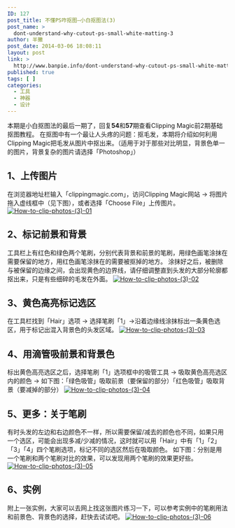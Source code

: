 ```yaml
---
ID: 127
post_title: 不懂PS咋抠图—小白抠图法(3)
post_name: >
  dont-understand-why-cutout-ps-small-white-matting-3
author: 半撇
post_date: 2014-03-06 18:08:11
layout: post
link: >
  http://www.banpie.info/dont-understand-why-cutout-ps-small-white-matting-3/
published: true
tags: [ ]
categories:
  - 工具
  - 神器
  - 设计
---
```

本期是小白抠图法的最后一期了，回复**54**和**57**期查看Clipping Magic前2期基础抠图教程。 在抠图中有一个最让人头疼的问题：抠毛发，本期将介绍如何利用Clipping Magic把毛发从图片中抠出来。（适用于对于那些对比明显，背景色单一的图片，背景复杂的图片请选择「Photoshop」）

## 1、上传图片

在浏览器地址栏输入「clippingmagic.com」，访问Clipping Magic网站 -> 将图片拖入虚线框中（见下图），或者选择「Choose File」上传图片。 [![How-to-clip-photos-(3)-01][1]][1]

## 2、标记前景和背景

工具栏上有红色和绿色两个笔刷，分别代表背景和前景的笔刷，用绿色画笔涂抹在需要保留的地方，用红色画笔涂抹在的需要被抠掉的地方。 涂抹好之后，被删除与被保留的边缘之间，会出现黄色的边界线，请仔细调整直到头发的大部分轮廓都抠出来，只是有些细碎的毛发在外面。 [![How-to-clip-photos-(3)-02][2]][2]

## 3、黄色高亮标记选区

在工具栏找到「Hair」选项 -> 选择笔刷「1」->沿着边缘线涂抹标出一条黄色选区，用于标记出混入背景色的头发区域。 [![How-to-clip-photos-(3)-03][3]][3]

## 4、用滴管吸前景和背景色

标出黄色高亮选区之后，选择笔刷「1」选项框中的吸管工具 -> 吸取黄色高亮选区内的颜色 -> 如下图：「绿色吸管」吸取前景（要保留的部分）「红色吸管」吸取背景（要减掉的部分） [![How-to-clip-photos-(3)-04][4]][4]

## 5、更多：关于笔刷

有时头发的左边和右边颜色不一样，所以需要保留/减去的颜色也不同，如果只用一个选区，可能会出现多减/少减的情况，这时就可以用「Hair」中有「1」「2」「3」「4」四个笔刷选项，标记不同的选区然后在吸取颜色。 如下图：分别是用一个笔刷和两个笔刷对比的效果，可以发现用两个笔刷的效果更好些。 [![How-to-clip-photos-(3)-05][5]][5]

## 6、实例

附上一张实例，大家可以去网上找这张图片练习一下，可以参考实例中的笔刷用法和前景色、背景色的选择，赶快去试试吧。 [![How-to-clip-photos-(3)-06][6]][6]

 [1]: http://www.banpie.info/wp-content/uploads/2018/11/How-to-clip-photos-3-01.jpg
 [2]: http://7arnhx.com1.z0.glb.clouddn.com/wp-content/uploads/2014/03/How-to-clip-photos-3-02.jpg
 [3]: http://7arnhx.com1.z0.glb.clouddn.com/wp-content/uploads/2014/03/How-to-clip-photos-3-03.jpg
 [4]: http://7arnhx.com1.z0.glb.clouddn.com/wp-content/uploads/2014/03/How-to-clip-photos-3-04.jpg
 [5]: http://7arnhx.com1.z0.glb.clouddn.com/wp-content/uploads/2014/03/How-to-clip-photos-3-05.jpg
 [6]: http://7arnhx.com1.z0.glb.clouddn.com/wp-content/uploads/2014/03/How-to-clip-photos-3-06.jpg